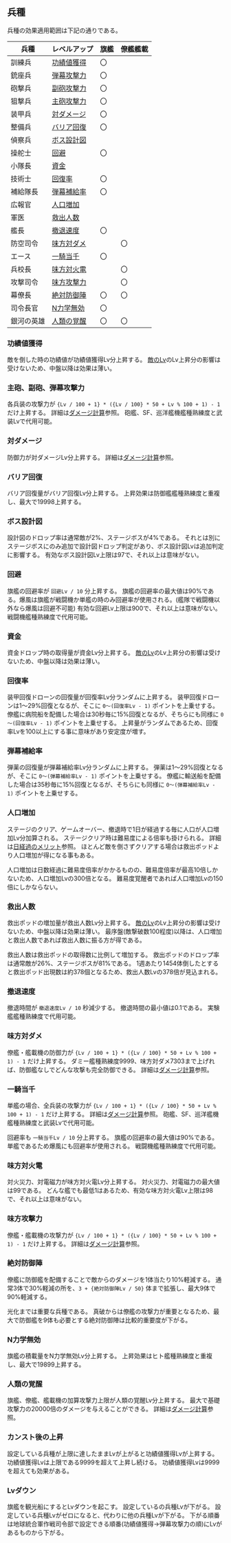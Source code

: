## 兵種

兵種の効果適用範囲は下記の通りである。

| 兵種       | レベルアップ                      | 旗艦 | 僚艦艦載 |
|------------|-----------------------------------|------|----------|
| 訓練兵     | [功績値獲得](#功績値獲得)         | 〇   |          |
| 銃座兵     | [弾幕攻撃力](#主砲副砲弾幕攻撃力) | 〇   |          |
| 砲撃兵     | [副砲攻撃力](#主砲副砲弾幕攻撃力) | 〇   |          |
| 狙撃兵     | [主砲攻撃力](#主砲副砲弾幕攻撃力) | 〇   |          |
| 装甲兵     | [対ダメージ](#対ダメージ)         | 〇   |          |
| 整備兵     | [バリア回復](#バリア回復)         | 〇   |          |
| 偵察兵     | [ボス設計図](#ボス設計図)         |      |          |
| 操舵士     | [回避](#回避)                     | 〇   |          |
| 小隊長     | [資金](#資金)                     |      |          |
| 技術士     | [回復率](#回復率)                 | 〇   |          |
| 補給隊長   | [弾幕補給率](#弾幕補給率)         | 〇   |          |
| 広報官     | [人口増加](#人口増加)             |      |          |
| 軍医       | [救出人数](#救出人数)             |      |          |
| 艦長       | [撤退速度](#撤退速度)             | 〇   |          |
| 防空司令   | [味方対ダメ](#味方対ダメ)         |      | 〇       |
| エース     | [一騎当千](#一騎当千)             | 〇   |          |
| 兵校長     | [味方対火電](#味方対火電)         |      | 〇       |
| 攻撃司令   | [味方攻撃力](#味方攻撃力)         |      | 〇       |
| 幕僚長     | [絶対防御陣](#絶対防御陣)         | 〇   | 〇       |
| 司令長官   | [N力学無効](#n力学無効)           | 〇   |          |
| 銀河の英雄 | [人類の覚醒](#人類の覚醒)         | 〇   | 〇       |

### 功績値獲得

敵を倒した時の功績値が功績値獲得Lv分上昇する。
[敵のLv](その他.md#敵のLv)のLv上昇分の影響は受けないため、中盤以降は効果は薄い。


### 主砲、副砲、弾幕攻撃力

各兵装の攻撃力が `{Lv / 100 + 1} * ({Lv / 100} * 50 + Lv % 100 + 1) - 1` だけ上昇する。
詳細は[ダメージ計算](ダメージ計算.md#旗艦の与ダメージ)参照。
砲艦、SF、巡洋艦機艦種熟練度と武装Lvで代用可能。


### 対ダメージ

防御力が対ダメージLv分上昇する。
詳細は[ダメージ計算](ダメージ計算.md#旗艦の防御について)参照。


### バリア回復

バリア回復量がバリア回復Lv分上昇する。
上昇効果は防御艦艦種熟練度と重複し、最大で19998上昇する。


### ボス設計図

設計図のドロップ率は通常敵が2%、ステージボスが4%である。
それとは別にステージボスにのみ追加で設計図ドロップ判定があり、ボス設計図Lvは追加判定に影響する。
有効なボス設計図Lv上限は97で、それ以上は意味がない。


### 回避

旗艦の回避率が `回避Lv / 10` 分上昇する。
旗艦の回避率の最大値は90%である。爆風は旗艦が戦闘機か単艦の時のみ回避率が使用される。(艦隊で戦闘機以外なら爆風は回避不可能)
有効な回避Lv上限は900で、それ以上は意味がない。
戦闘機艦種熟練度で代用可能。


### 資金

資金ドロップ時の取得量が資金Lv分上昇する。
[敵のLv](その他.md#敵のLv)のLv上昇分の影響は受けないため、中盤以降は効果は薄い。


### 回復率

装甲回復ドローンの回復量が回復率Lv分ランダムに上昇する。
装甲回復ドローンは1～29%回復となるが、そこに `0～(回復率Lv - 1)` ポイントを上乗せする。
僚艦に病院船を配備した場合は30秒毎に15%回復となるが、そちらにも同様に `0～(回復率Lv - 1)` ポイントを上乗せする。
上昇量がランダムであるため、回復率Lvを100以上にする事に意味があり安定度が増す。


### 弾幕補給率

弾薬の回復量が弾幕補給率Lv分ランダムに上昇する。
弾薬は1～29%回復となるが、そこに `0～(弾幕補給率Lv - 1)` ポイントを上乗せする。
僚艦に輸送船を配備した場合は35秒毎に15%回復となるが、そちらにも同様に `0～(弾幕補給率Lv - 1)` ポイントを上乗せする。


### 人口増加

ステージのクリア、ゲームオーバー、撤退時で1日が経過する毎に人口が人口増加Lv分加算される。
ステージクリア時は難易度による倍率も掛けられる。
詳細は[日経過のメリット](タイムアタック.md#日経過のメリット)参照。
ほとんど敵を倒さずクリアする場合は救出ポッドより人口増加が得になる事もある。

人口増加は日数経過に難易度倍率がかかるものの、難易度倍率が最高10倍しかないため、人口増加Lvの300倍となる。
難易度覚醒者であれば人口増加Lvの150倍にしかならない。


### 救出人数

救出ポッドの増加量が救出人数Lv分上昇する。
[敵のLv](その他.md#敵のLv)のLv上昇分の影響は受けないため、中盤以降は効果は薄い。
最序盤(敵撃破数100程度)以降は、人口増加と救出人数であれば救出人数に振る方が得である。

救出人数は救出ポッドの取得数に比例して増加する。
救出ポッドのドロップ率は通常敵が26%、ステージボスが81%である。
1週あたり1454体倒したとすると救出ポッド出現数は約378個となるため、救出人数Lvの378倍が見込まれる。


### 撤退速度

撤退時間が `撤退速度Lv / 10` 秒減少する。
撤退時間の最小値は0.1である。
実験艦艦種熟練度で代用可能。


### 味方対ダメ

僚艦・艦載機の防御力が `{Lv / 100 + 1} * ({Lv / 100} * 50 + Lv % 100 + 1) - 1` だけ上昇する。
ダミー艦種熟練度9999、味方対ダメ7303まで上げれば、防御艦なしでどんな攻撃も完全防御できる。
詳細は[ダメージ計算](ダメージ計算.md#僚艦艦載機の防御について)参照。


### 一騎当千

単艦の場合、全兵装の攻撃力が `{Lv / 100 + 1} * ({Lv / 100} * 50 + Lv % 100 + 1) - 1` だけ上昇する。
詳細は[ダメージ計算](ダメージ計算.md#旗艦の与ダメージ)参照。
砲艦、SF、巡洋艦機艦種熟練度と武装Lvで代用可能。

回避率も `一騎当千Lv / 10` 分上昇する。
旗艦の回避率の最大値は90%である。単艦であるため爆風にも回避率が使用される。
戦闘機艦種熟練度で代用可能。


### 味方対火電

対火災力、対電磁力が味方対火電Lv分上昇する。
対火災力、対電磁力の最大値は99である。
どんな艦でも最低1はあるため、有効な味方対火電Lv上限は98で、それ以上は意味がない。


### 味方攻撃力

僚艦・艦載機の攻撃力が `{Lv / 100 + 1} * ({Lv / 100} * 50 + Lv % 100 + 1) - 1` だけ上昇する。
詳細は[ダメージ計算](ダメージ計算.md#僚艦艦載機の与ダメージ)参照。


### 絶対防御陣

僚艦に防御艦を配備することで敵からのダメージを1体当たり10%軽減する。
通常3体で30%軽減の所を、`3 + {絶対防御陣Lv / 50}` 体まで拡張し、最大9体で90%軽減する。

光化までは重要な兵種である。
真破からは僚艦の攻撃力が重要となるため、最大で防御艦を9体も必要とする絶対防御陣は比較的重要度が下がる。


### N力学無効

旗艦の積載量をN力学無効Lv分上昇する。
上昇効果はヒト艦種熟練度と重複し、最大で19899上昇する。


### 人類の覚醒

旗艦、僚艦、艦載機の加算攻撃力上限が人類の覚醒Lv分上昇する。
最大で基礎攻撃力の20000倍のダメージを与えることができる。
詳細は[ダメージ計算](ダメージ計算.md#旗艦の与ダメージ)参照。


### カンスト後の上昇

設定している兵種が上限に達したままLvが上がると功績値獲得Lvが上昇する。
功績値獲得Lvは上限である9999を超えて上昇し続ける。
功績値獲得Lvは9999を超えても効果がある。


### Lvダウン

旗艦を観光船にするとLvダウンを起こす。
設定しているの兵種Lvが下がる。
設定している兵種Lvがゼロになると、代わりに他の兵種Lvが下がる。
下がる順番は地球統合軍作戦司令部で設定できる順番(功績値獲得→弾幕攻撃力の順)にLvがあるものから下がる。
